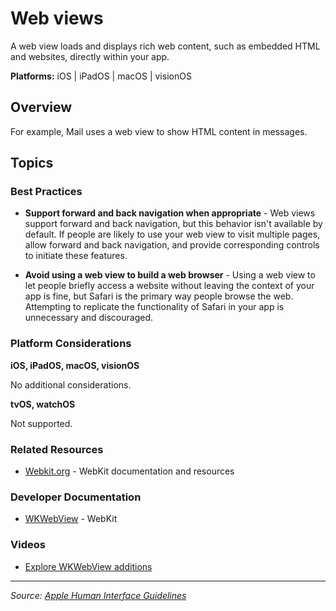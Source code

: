 # Web views

A web view loads and displays rich web content, such as embedded HTML and websites, directly within your app.

**Platforms:** iOS | iPadOS | macOS | visionOS

## Overview

For example, Mail uses a web view to show HTML content in messages.

## Topics

### Best Practices

- **Support forward and back navigation when appropriate** - Web views support forward and back navigation, but this behavior isn't available by default. If people are likely to use your web view to visit multiple pages, allow forward and back navigation, and provide corresponding controls to initiate these features.

- **Avoid using a web view to build a web browser** - Using a web view to let people briefly access a website without leaving the context of your app is fine, but Safari is the primary way people browse the web. Attempting to replicate the functionality of Safari in your app is unnecessary and discouraged.

### Platform Considerations

**iOS, iPadOS, macOS, visionOS**

No additional considerations.

**tvOS, watchOS**

Not supported.

### Related Resources

- [Webkit.org](https://webkit.org) - WebKit documentation and resources

### Developer Documentation

- [WKWebView](https://developer.apple.com/documentation/webkit/wkwebview) - WebKit

### Videos

- [Explore WKWebView additions](https://developer.apple.com/videos/play/wwdc2023/10118/)

---

*Source: [Apple Human Interface Guidelines](https://developer.apple.com/design/human-interface-guidelines/web-views)*